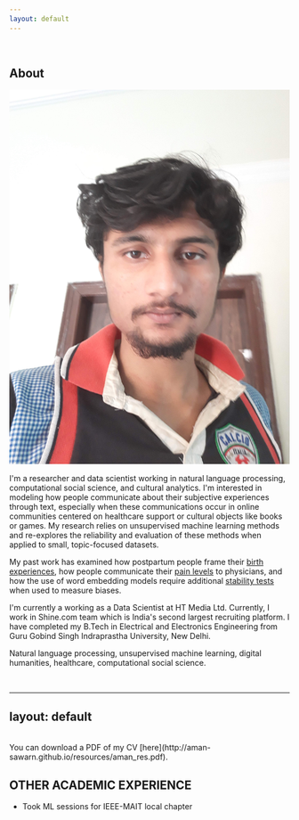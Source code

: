 ```yaml
---
layout: default
---
```


<br>

## About

<img class="profile-picture" src="20181027_140217.jpg">

I'm a researcher and data scientist working in natural language processing, computational social science, and cultural analytics. I'm interested in modeling how people communicate about their subjective experiences through text, especially when these communications occur in online communities centered on healthcare support or cultural objects like books or games. My research relies on unsupervised machine learning methods and re-explores the reliability and evaluation of these methods when applied to small, topic-focused datasets. 

My past work has examined how postpartum people frame their [birth experiences](https://maria-antoniak.github.io/resources/2019_cscw_birth_stories.pdf),  how people communicate their [pain levels](https://maria-antoniak.github.io/resources/2020_frontiers_pain.pdf) to physicians, and how the use of word embedding models require additional [stability tests](https://maria-antoniak.github.io/resources/2018_evaluating_stability.pdf) when used to measure biases.

I'm currently a working as a Data Scientist at HT Media Ltd. Currently, I work in Shine.com team which is India's second largest recruiting platform.  I have completed my B.Tech in Electrical and Electronics Engineering from Guru Gobind Singh Indraprastha University, New Delhi. 


Natural language processing, unsupervised machine learning, digital humanities, healthcare, computational social science.




<br>



---
layout: default
---

<br>
You can download a PDF of my CV [here](http://aman-sawarn.github.io/resources/aman_res.pdf).

## OTHER ACADEMIC EXPERIENCE

* Took ML sessions for IEEE-MAIT local chapter  


<br>

<!-- ---


## INDUSTRY EXPERIENCE


### HT Media Ltd. - Shine.com
#### Data Scientist  
Gurugram, Harayana, India  
October 2020 - Till Date 
* Worked on a SOTA CV Parser for shine.com
* Created a custom named entity recognition and normalization system for extracting various details from resume text.
* Used BERT for feature extractions followed by various LSTM, CNN architectures for finetuning models
* Implemented the NLP sections of a tensorflow learning pipeline for the core product.
* Implemented the NLP sections of a tensorflow prediction pipeline for the core product.
* Deployed CV Parser as In-House product and saved 0.01 $ per Job applies on shine.com.



### HT Media Ltd. - Shine.com
##### Data Science Intern
Gurugram, Harayana, India  
June 2020 - October 2020
* Worked on a SOTA CV Parser for shine.com
* Created a custom named entity recognition and normalization system for extracting various details from resume text.
* Constructed a Dataset which could be used as absolute benchmark for various applications related to NER.
* Implemented TFIDF and Bag of Words for text vectorizations.
* Created Ensemble Text Embeddings using GLoVE, Word2Vec and FastText for Text Embeddings. 
* Implemented a baseline model for SOTA CV Parser to be built In-House. 


### Toffee Insurance
##### Data Science Intern
Gurugram, Harayana, India  
June 2019 - August 2019
* Worked on a Fraud Detection model on Insurance Claims. 
* Created a model using Random Forests and XGBoost.
* Achieved an AUC score of 0.84 from previously 0.70 in predicting frauds.
* Cleaned Dataset discussing various domain specific details from various Product Managers.


<br>


## EDUCATION 

<br>

### Guru Gobind Singh Indraprastha University, New Delhi
B.Tech in Electrical and Electronics Engineering
August 2016 - June 2020

<br>

### University of Michigan
[Applied Machine Learning in Python](https://www.coursera.org/learn/python-machine-learning)
[Credentials](https://www.coursera.org/account/accomplishments/verify/F3XLLRXQ2E6Y) 
* Instructor: [Bernd Goehring](https://www.coursera.org/instructor/kevyn-ct)

### University of Michigan
[Python Data Structures](https://www.coursera.org/learn/python-data)
[Credentials](https://www.coursera.org/account/accomplishments/verify/U5J535AWPELN) 
* Instructor: [Charles Russell Severance](https://www.coursera.org/instructor/drchuck)

### University of Washington
[Machine Learning Foundations: A Case Study Approach](https://www.coursera.org/learn/ml-foundations)
[Credentials](https://www.coursera.org/account/accomplishments/verify/3SV2AB4U79F3) 
* Instructor: [Carlos Guestrin](https://www.coursera.org/instructor/guestrin)

### deeplearning.ai
[Improving Deep Neural Networks: Hyperparameter tuning, Regularization and Optimization](https://www.coursera.org/learn/deep-neural-network)
[Credentials](https://www.coursera.org/account/accomplishments/verify/7R7MPNFAMMRE) 
* Instructor: [Andrew Ng](https://www.coursera.org/instructor/andrewng)


<br>

---



## SKILLS

### Computer Languages

Python (primary), C++ (some experience)

### Python Stack

spaCy, Gensim, scikit-learn, pandas, SciPy, NumPy, Tensorflow, Keras

### Other Toolkits

Stanford CoreNLP, NLTK, openNLP, Seaborn, Matplotlib

### Human Languages

English ,  Hindi

<br>

---

## PUBLICATIONS

* To be updated soon- Currently under review*. 2020.



---


<br>
<br> -->



<br><br><br>
